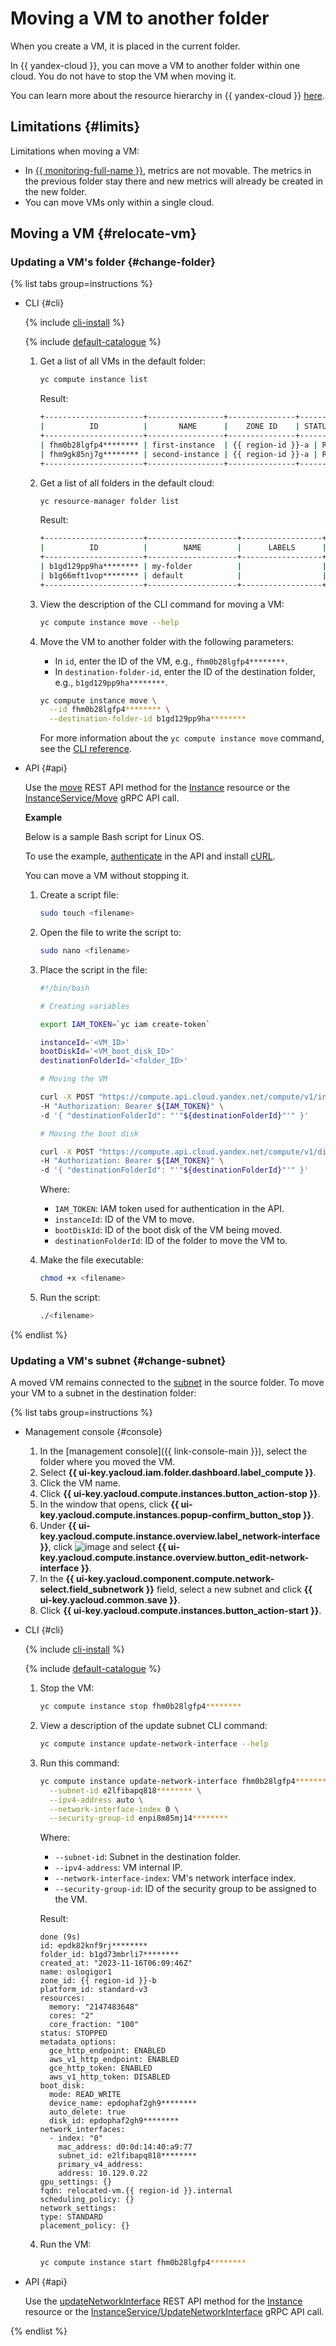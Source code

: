 # Moving a VM to another folder

When you create a VM, it is placed in the current folder.

In {{ yandex-cloud }}, you can move a VM to another folder within one cloud. You do not have to stop the VM when moving it.

You can learn more about the resource hierarchy in {{ yandex-cloud }} [here](../../../resource-manager/concepts/resources-hierarchy.md).

## Limitations {#limits}

Limitations when moving a VM:

* In [{{ monitoring-full-name }}](../../../monitoring/), metrics are not movable. The metrics in the previous folder stay there and new metrics will already be created in the new folder.
* You can move VMs only within a single cloud.

## Moving a VM {#relocate-vm}

### Updating a VM's folder {#change-folder}

{% list tabs group=instructions %}

- CLI {#cli}

   {% include [cli-install](../../../_includes/cli-install.md) %}

   {% include [default-catalogue](../../../_includes/default-catalogue.md) %}

   1. Get a list of all VMs in the default folder:

      ```bash
      yc compute instance list
      ```

      Result:

      ```bash
      +----------------------+-----------------+---------------+---------+----------------------+
      |          ID          |       NAME      |    ZONE ID    | STATUS  |     DESCRIPTION      |
      +----------------------+-----------------+---------------+---------+----------------------+
      | fhm0b28lgfp4******** | first-instance  | {{ region-id }}-a | RUNNING | my first vm via CLI  |
      | fhm9gk85nj7g******** | second-instance | {{ region-id }}-a | RUNNING | my second vm via CLI |
      +----------------------+-----------------+---------------+---------+----------------------+
      ```

   1. Get a list of all folders in the default cloud:

      ```bash
      yc resource-manager folder list
      ```

      Result:

      ```bash
      +----------------------+--------------------+------------------+--------+
      |          ID          |        NAME        |      LABELS      | STATUS |
      +----------------------+--------------------+------------------+--------+
      | b1gd129pp9ha******** | my-folder          |                  | ACTIVE |
      | b1g66mft1vop******** | default            |                  | ACTIVE |
      +----------------------+--------------------+------------------+--------+
      ```

   1. View the description of the CLI command for moving a VM:

      ```bash
      yc compute instance move --help
      ```

   1. Move the VM to another folder with the following parameters:

      * In `id`, enter the ID of the VM, e.g., `fhm0b28lgfp4********`.
      * In `destination-folder-id`, enter the ID of the destination folder, e.g., `b1gd129pp9ha********`.

      ```bash
      yc compute instance move \
        --id fhm0b28lgfp4******** \
        --destination-folder-id b1gd129pp9ha********
      ```

      For more information about the `yc compute instance move` command, see the [CLI reference](../../../cli/cli-ref/managed-services/compute/instance/move.md).

- API {#api}

   Use the [move](../../api-ref/Instance/move.md) REST API method for the [Instance](../../api-ref/Instance/index.md) resource or the [InstanceService/Move](../../api-ref/grpc/instance_service.md#Move) gRPC API call.

   **Example**

   Below is a sample Bash script for Linux OS.

   To use the example, [authenticate](../../api-ref/authentication.md) in the API and install [cURL](https://curl.haxx.se).

   You can move a VM without stopping it.

   1. Create a script file:

      ```bash
      sudo touch <filename>
      ```

   1. Open the file to write the script to:

      ```bash
      sudo nano <filename>
      ```

   1. Place the script in the file:

      ```bash
      #!/bin/bash

      # Creating variables

      export IAM_TOKEN=`yc iam create-token`

      instanceId='<VM_ID>'
      bootDiskId='<VM_boot_disk_ID>'
      destinationFolderId='<folder_ID>'

      # Moving the VM

      curl -X POST "https://compute.api.cloud.yandex.net/compute/v1/instances/{${instanceId}}:move" \
      -H "Authorization: Bearer ${IAM_TOKEN}" \
      -d '{ "destinationFolderId": "'"${destinationFolderId}"'" }'

      # Moving the boot disk

      curl -X POST "https://compute.api.cloud.yandex.net/compute/v1/disks/{${bootDiskId}}:move" \
      -H "Authorization: Bearer ${IAM_TOKEN}" \
      -d '{ "destinationFolderId": "'"${destinationFolderId}"'" }'
      ```

      Where:

      * `IAM_TOKEN`: IAM token used for authentication in the API.
      * `instanceId`: ID of the VM to move.
      * `bootDiskId`: ID of the boot disk of the VM being moved.
      * `destinationFolderId`: ID of the folder to move the VM to.

   1. Make the file executable:

      ```bash
      chmod +x <filename>
      ```

   1. Run the script:

      ```bash
      ./<filename>
      ```

{% endlist %}

### Updating a VM's subnet {#change-subnet}

A moved VM remains connected to the [subnet](../../../vpc/concepts/network.md#subnet) in the source folder. To move your VM to a subnet in the destination folder:

{% list tabs group=instructions %}

- Management console {#console}

   1. In the [management console]({{ link-console-main }}), select the folder where you moved the VM.
   1. Select **{{ ui-key.yacloud.iam.folder.dashboard.label_compute }}**.
   1. Click the VM name.
   1. Click **{{ ui-key.yacloud.compute.instances.button_action-stop }}**.
   1. In the window that opens, click **{{ ui-key.yacloud.compute.instances.popup-confirm_button_stop }}**.
   1. Under **{{ ui-key.yacloud.compute.instance.overview.label_network-interface }}**, click ![image](../../../_assets/options.svg) and select **{{ ui-key.yacloud.compute.instance.overview.button_edit-network-interface }}**.
   1. In the **{{ ui-key.yacloud.component.compute.network-select.field_subnetwork }}** field, select a new subnet and click **{{ ui-key.yacloud.common.save }}**.
   1. Click **{{ ui-key.yacloud.compute.instances.button_action-start }}**.

- CLI {#cli}

   {% include [cli-install](../../../_includes/cli-install.md) %}

   {% include [default-catalogue](../../../_includes/default-catalogue.md) %}

   1. Stop the VM:

      ```bash
      yc compute instance stop fhm0b28lgfp4********
      ```

   1. View a description of the update subnet CLI command:

      ```bash
      yc compute instance update-network-interface --help
      ```

   1. Run this command:

      ```bash
      yc compute instance update-network-interface fhm0b28lgfp4******** \
        --subnet-id e2lfibapq818******** \
        --ipv4-address auto \
        --network-interface-index 0 \
        --security-group-id enpi8m85mj14********
      ```

      Where:

      * `--subnet-id`: Subnet in the destination folder.
      * `--ipv4-address`: VM internal IP.
      * `--network-interface-index`: VM's network interface index.
      * `--security-group-id`: ID of the security group to be assigned to the VM.

      Result:

      ```text
      done (9s)
      id: epdk82knf9rj********
      folder_id: b1gd73mbrli7********
      created_at: "2023-11-16T06:09:46Z"
      name: oslogigor1
      zone_id: {{ region-id }}-b
      platform_id: standard-v3
      resources:
        memory: "2147483648"
        cores: "2"
        core_fraction: "100"
      status: STOPPED
      metadata_options:
        gce_http_endpoint: ENABLED
        aws_v1_http_endpoint: ENABLED
        gce_http_token: ENABLED
        aws_v1_http_token: DISABLED
      boot_disk:
        mode: READ_WRITE
        device_name: epdophaf2gh9********
        auto_delete: true
        disk_id: epdophaf2gh9********
      network_interfaces:
        - index: "0"
          mac_address: d0:0d:14:40:a9:77
          subnet_id: e2lfibapq818********
          primary_v4_address:
          address: 10.129.0.22
      gpu_settings: {}
      fqdn: relocated-vm.{{ region-id }}.internal
      scheduling_policy: {}
      network_settings:
      type: STANDARD
      placement_policy: {}
      ```

   1. Run the VM:

      ```bash
      yc compute instance start fhm0b28lgfp4********
      ```

- API {#api}

   Use the [updateNetworkInterface](../../api-ref/Instance/updateNetworkInterface.md) REST API method for the [Instance](../../api-ref/Instance/index.md) resource or the [InstanceService/UpdateNetworkInterface](../../api-ref/grpc/instance_service.md#UpdateNetworkInterface) gRPC API call.

{% endlist %}